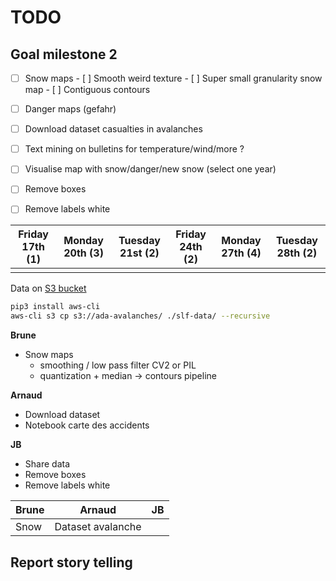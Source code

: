 # TODO

## Goal milestone 2

- [ ] Snow maps
      - [ ] Smooth weird texture
      - [ ] Super small granularity snow map
            - [ ] Contiguous contours
- [ ] Danger maps (gefahr)
- [ ] Download dataset casualties in avalanches
- [ ] Text mining on bulletins for temperature/wind/more ?
- [ ] Visualise map with snow/danger/new snow (select one year)
- [ ] Remove boxes
- [ ] Remove labels white





| Friday 17th (1) | Monday 20th (3) | Tuesday 21st (2) | Friday 24th (2) | Monday 27th (4) | Tuesday 28th (2) |
| :-------------: | :-------------: | :--------------: | :-------------: | :-------------: | :--------------: |
|                 |                 |                  |                 |                 |                  |



Data on [S3 bucket](https://s3.console.aws.amazon.com/s3/buckets/ada-avalanches/?region=us-east-1)

```bash
pip3 install aws-cli
aws-cli s3 cp s3://ada-avalanches/ ./slf-data/ --recursive
```





**Brune**

- Snow maps
  - smoothing / low pass filter CV2 or PIL
  - quantization + median -> contours pipeline

**Arnaud**

- Download dataset
- Notebook carte des accidents

**JB**

- Share data
- Remove boxes
- Remove labels white



| Brune | Arnaud            | JB   |
| ----- | ----------------- | ---- |
| Snow  | Dataset avalanche |      |







## Report story telling

